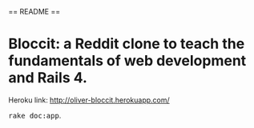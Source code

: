 == README ==

# Bloccit: a Reddit clone to teach the fundamentals of web development and Rails 4.

Heroku link: http://oliver-bloccit.herokuapp.com/

<tt>rake doc:app</tt>.
